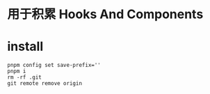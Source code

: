 # 用于积累 Hooks And Components
  
# install
```
pnpm config set save-prefix=''
pnpm i
rm -rf .git
git remote remove origin
```
